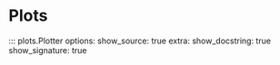 # Plots

::: plots.Plotter
    options:
        show_source: true
        extra:
            show_docstring: true
            show_signature: true
    